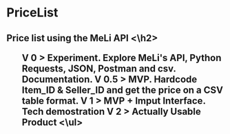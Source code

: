 # PriceList
<h2> Price list using the MeLi API <\h2>
<ul>
  V 0   > Experiment. Explore MeLi's API, Python Requests, JSON, Postman and csv. Documentation.
  V 0.5 > MVP. Hardcode Item_ID & Seller_ID and get the price on a CSV table format.
  V 1   > MVP + Imput Interface. Tech demostration
  V 2   > Actually Usable Product
<\ul>
